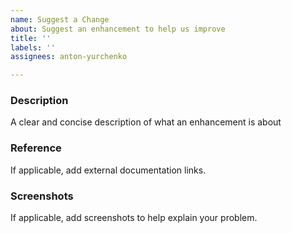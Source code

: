 ```yaml
---
name: Suggest a Change
about: Suggest an enhancement to help us improve
title: ''
labels: ''
assignees: anton-yurchenko

---
```


### Description

A clear and concise description of what an enhancement is about

### Reference

If applicable, add external documentation links.

### Screenshots

If applicable, add screenshots to help explain your problem.
